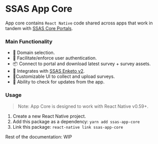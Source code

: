 SSAS App Core
===================


App core contains `React Native` code shared across apps that work in tandem with [SSAS Core Portals](https://github.com/swiftmade/ssas-core).

### Main Functionality

* 🔗 Domain selection.
* 👤 Facilitate/enforce user authentication.
* 📦 Connect to portal and download latest survey + survey assets.
* 📜 Integrates with [SSAS Enketo v2](https://github.com/swiftmade/ssas-enketo).
* 📱Customizable UI to collect and upload surveys.
* 📡 Ability to check for updates from the app.


### Usage

> Note: App Core is designed to work with React Native v0.59+.

1. Create a new React Native project.
2. Add this package as a dependency: `yarn add ssas-app-core`
3. Link this package: `react-native link ssas-app-core`

Rest of the documentation: WIP